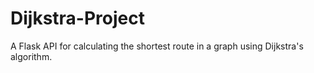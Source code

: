 # Dijkstra-Project
A Flask API for calculating the shortest route in a graph using Dijkstra's algorithm.
